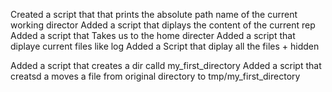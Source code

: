 Created a script that that prints the absolute path name of the current working director
Added a script that diplays the content of the current rep
Added a script that Takes us to the home directer
Added a script that diplaye current files like log
Added a Script that diplay all the files + hidden

Added a script that creates a dir calld my_first_directory
Added a script that creatsd a moves a file from original directory to tmp/my_first_directory

